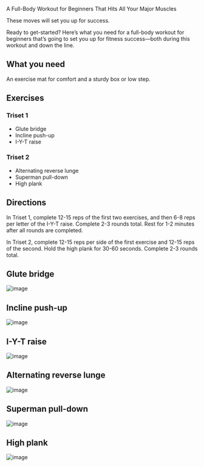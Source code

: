 A Full-Body Workout for Beginners That Hits All Your Major Muscles

These moves will set you up for success. 

Ready to get-started? Here’s what you need for a full-body workout for beginners that’s going to set you up for fitness success—both during this workout and down the line.

## What you need
An exercise mat for comfort and a sturdy box or low step.

## Exercises
### Triset 1

* Glute bridge
* Incline push-up
* I-Y-T raise
  
### Triset 2

* Alternating reverse lunge
* Superman pull-down
* High plank

## Directions
In Triset 1, complete 12-15 reps of the first two exercises, and then 6-8 reps per letter of the I-Y-T raise. Complete 2-3 rounds total. Rest for 1-2 minutes after all rounds are completed.

In Triset 2, complete 12-15 reps per side of the first exercise and 12-15 reps of the second. Hold the high plank for 30-60 seconds. Complete 2-3 rounds total.

## Glute bridge
![image]()


## Incline push-up
![image]()


## I-Y-T raise
![image]()


## Alternating reverse lunge
![image]()


## Superman pull-down
![image]()


## High plank
![image]()
